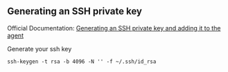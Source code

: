 ## Generating an SSH private key

Official Documentation: [Generating an SSH private key and adding it to the agent](https://docs.openshift.com/container-platform/4.5/installing/installing_vsphere/installing-vsphere.html#ssh-agent-using_installing-vsphere)

Generate your ssh key

```console
ssh-keygen -t rsa -b 4096 -N '' -f ~/.ssh/id_rsa
```